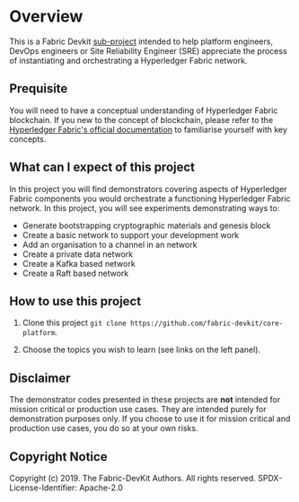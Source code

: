 # Overview

This is a Fabric Devkit [sub-project](https://github.com/fabric-devkit/core-platform) intended to help platform engineers, DevOps engineers or Site Reliability Engineer (SRE) appreciate the process of instantiating and orchestrating a Hyperledger Fabric network.

## Prequisite

You will need to have a conceptual understanding of Hyperledger Fabric blockchain. If you new to the concept of blockchain, please refer to the [Hyperledger Fabric's official documentation](https://hyperledger-fabric.readthedocs.io/en/release-1.4/blockchain.html) to familiarise yourself with key concepts.

## What can I expect of this project

In this project you will find demonstrators covering aspects of Hyperledger Fabric components you would orchestrate a functioning Hyperledger Fabric network. In this project, you will see experiments demonstrating ways to:

* Generate bootstrapping cryptographic materials and genesis block
* Create a basic network to support your development work
* Add an organisation to a channel in an network
* Create a private data network
* Create a Kafka based network
* Create a Raft based network 

## How to use this project

1. Clone this project `git clone https://github.com/fabric-devkit/core-platform`.

2. Choose the topics you wish to learn (see links on the left panel).

## Disclaimer

The demonstrator codes presented in these projects are **not** intended for mission critical or production use cases. They are intended purely for demonstration purposes only. If you choose to use it for mission critical and production use cases, you do so at your own risks.

## Copyright Notice

Copyright (c) 2019. The Fabric-DevKit Authors. All rights reserved.
SPDX-License-Identifier: Apache-2.0
